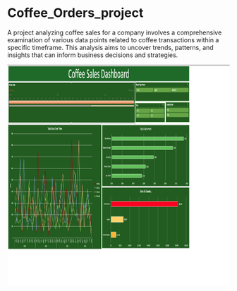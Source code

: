 # Coffee_Orders_project
 A project analyzing coffee sales for a company involves a comprehensive examination of various data points related to coffee transactions within a specific timeframe. This analysis aims to uncover trends, patterns, and insights that can inform business decisions and strategies.


<img src="https://github.com/begindeveloper/Coffee_Orders_project/blob/main/coffeesalesDash.png" width="1000" height="500">

